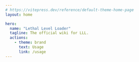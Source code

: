 ```yaml
---
# https://vitepress.dev/reference/default-theme-home-page
layout: home

hero:
  name: "Lethal Level Loader"
  tagline: The official wiki for LLL.
  actions:
    - theme: brand
      text: Usage
      link: /usage
---
```


